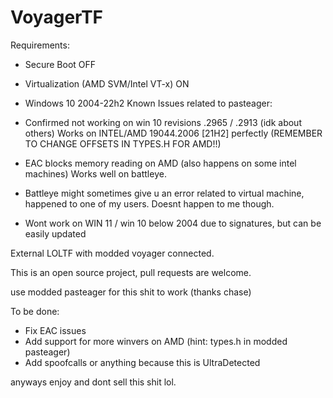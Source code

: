 # VoyagerTF


Requirements:

- Secure Boot OFF
- Virtualization (AMD SVM/Intel VT-x) ON
- Windows 10 2004-22h2
Known Issues related to pasteager:

- Confirmed not working on win 10 revisions .2965 / .2913 (idk about others) Works on INTEL/AMD 19044.2006 [21H2] perfectly (REMEMBER TO CHANGE OFFSETS IN TYPES.H FOR AMD!!)
- EAC blocks memory reading on AMD (also happens on some intel machines) Works well on battleye.
- Battleye might sometimes give u an error related to virtual machine, happened to one of my users. Doesnt happen to me though.
- Wont work on WIN 11 / win 10 below 2004 due to signatures, but can be easily updated


External LOLTF with modded voyager connected.

This is an open source project, pull requests are welcome.

use modded pasteager for this shit to work (thanks chase)

To be done:

- Fix EAC issues
- Add support for more winvers on AMD (hint: types.h in modded pasteager)
- Add spoofcalls or anything because this is UltraDetected


anyways enjoy and dont sell this shit lol.
